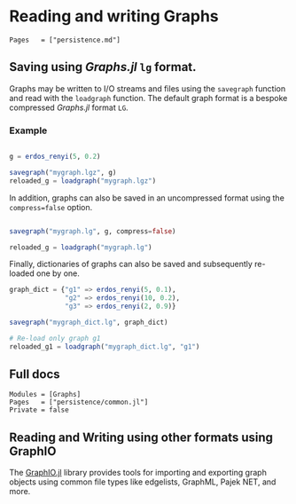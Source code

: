 # Reading and writing Graphs

```@index
Pages   = ["persistence.md"]
```

## Saving using *Graphs.jl* `lg` format.

Graphs may be written to I/O streams and files using the `savegraph` function and read with the `loadgraph` function. The default graph format is a bespoke compressed *Graphs.jl* format `LG`.

### Example

```julia

g = erdos_renyi(5, 0.2)

savegraph("mygraph.lgz", g)
reloaded_g = loadgraph("mygraph.lgz")
```

In addition, graphs can also be saved in an uncompressed format using the `compress=false` option.

```julia

savegraph("mygraph.lg", g, compress=false)

reloaded_g = loadgraph("mygraph.lg")
```

Finally, dictionaries of graphs can also be saved and subsequently re-loaded one by one.

```julia
graph_dict = {"g1" => erdos_renyi(5, 0.1),
              "g2" => erdos_renyi(10, 0.2),
              "g3" => erdos_renyi(2, 0.9)}

savegraph("mygraph_dict.lg", graph_dict)

# Re-load only graph g1
reloaded_g1 = loadgraph("mygraph_dict.lg", "g1")
```

## Full docs

```@autodocs
Modules = [Graphs]
Pages   = ["persistence/common.jl"]
Private = false
```

## Reading and Writing using other formats using GraphIO

The [GraphIO.jl](https://github.com/JuliaGraphs/GraphIO.jl) library provides tools for importing and exporting graph objects using common file types like edgelists, GraphML, Pajek NET, and more.
